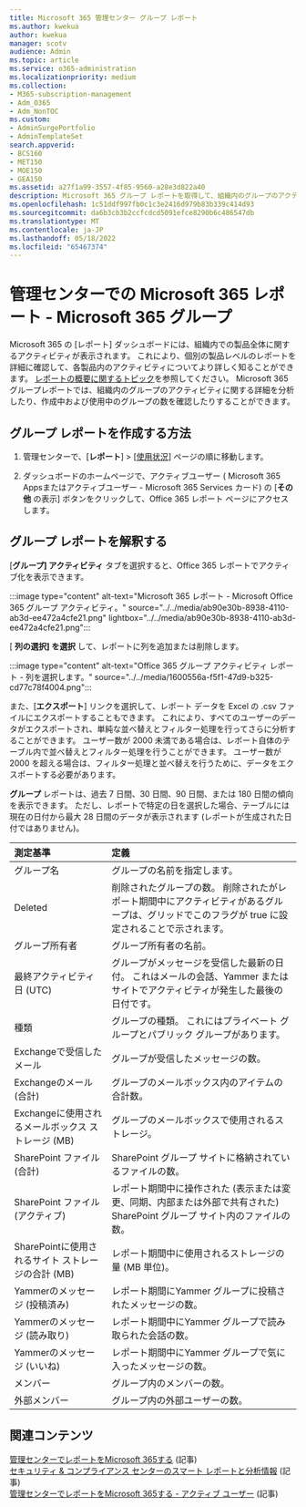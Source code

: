 ```yaml
---
title: Microsoft 365 管理センター グループ レポート
ms.author: kwekua
author: kwekua
manager: scotv
audience: Admin
ms.topic: article
ms.service: o365-administration
ms.localizationpriority: medium
ms.collection:
- M365-subscription-management
- Adm_O365
- Adm_NonTOC
ms.custom:
- AdminSurgePortfolio
- AdminTemplateSet
search.appverid:
- BCS160
- MET150
- MOE150
- GEA150
ms.assetid: a27f1a99-3557-4f85-9560-a28e3d822a40
description: Microsoft 365 グループ レポートを取得して、組織内のグループのアクティビティに関する分析情報を取得し、作成および使用されているグループの数を確認します。
ms.openlocfilehash: 1c51ddf997fb0c1c3e2416d979b83b339c414d93
ms.sourcegitcommit: da6b3cb3b2ccfcdcd5091efce8290b6c486547db
ms.translationtype: MT
ms.contentlocale: ja-JP
ms.lasthandoff: 05/18/2022
ms.locfileid: "65467374"
---
```

# <a name="microsoft-365-reports-in-the-admin-center---microsoft-365-groups"></a>管理センターでの Microsoft 365 レポート - Microsoft 365 グループ

Microsoft 365 の [レポート] ダッシュボードには、組織内での製品全体に関するアクティビティが表示されます。 これにより、個別の製品レベルのレポートを詳細に確認して、各製品内のアクティビティについてより詳しく知ることができます。 [レポートの概要に関するトピック](activity-reports.md)を参照してください。 Microsoft 365 グループレポートでは、組織内のグループのアクティビティに関する詳細を分析したり、作成中および使用中のグループの数を確認したりすることができます。
  
## <a name="how-to-get-to-the-groups-report"></a>グループ レポートを作成する方法

1. 管理センターで、[**レポート**] \> [<a href="https://go.microsoft.com/fwlink/p/?linkid=2074756" target="_blank">使用状況</a>] ページの順に移動します。

2. ダッシュボードのホームページで、アクティブユーザー ( Microsoft 365 Appsまたはアクティブユーザー - Microsoft 365 Services カード) の [**その他** の表示] ボタンをクリックして、Office 365 レポート ページにアクセスします。
  
## <a name="interpret-the-groups-report"></a>グループ レポートを解釈する

[**グループ] アクティビティ** タブを選択すると、Office 365 レポートでアクティブ化を表示できます。

:::image type="content" alt-text="Microsoft 365 レポート - Microsoft Office 365 グループ アクティビティ。" source="../../media/ab90e30b-8938-4110-ab3d-ee472a4cfe21.png" lightbox="../../media/ab90e30b-8938-4110-ab3d-ee472a4cfe21.png":::

[ **列の選択] を選択** して、レポートに列を追加または削除します。

:::image type="content" alt-text="Office 365 グループ アクティビティ レポート - 列を選択します。" source="../../media/1600556a-f5f1-47d9-b325-cd77c78f4004.png":::

また、[**エクスポート**] リンクを選択して、レポート データを Excel の .csv ファイルにエクスポートすることもできます。 これにより、すべてのユーザーのデータがエクスポートされ、単純な並べ替えとフィルター処理を行ってさらに分析することができます。 ユーザー数が 2000 未満である場合は、レポート自体のテーブル内で並べ替えとフィルター処理を行うことができます。 ユーザー数が 2000 を超える場合は、フィルター処理と並べ替えを行うために、データをエクスポートする必要があります。 

**グループ** レポートは、過去 7 日間、30 日間、90 日間、または 180 日間の傾向を表示できます。 ただし、レポートで特定の日を選択した場合、テーブルには現在の日付から最大 28 日間のデータが表示されます (レポートが生成された日付ではありません)。

|測定基準|定義|
|:-----|:-----|
|グループ名 |グループの名前を指定します。 |
|Deleted |削除されたグループの数。 削除されたがレポート期間中にアクティビティがあるグループは、グリッドでこのフラグが true に設定されることで示されます。 |
|グループ所有者 |グループ所有者の名前。 |
|最終アクティビティ日 (UTC) |グループがメッセージを受信した最新の日付。 これはメールの会話、Yammer またはサイトでアクティビティが発生した最後の日付です。 |
|種類 |グループの種類。 これにはプライベート グループとパブリック グループがあります。 |
|Exchangeで受信したメール |グループが受信したメッセージの数。|
|Exchangeのメール (合計) |グループのメールボックス内のアイテムの合計数。 |
|Exchangeに使用されるメールボックス ストレージ (MB) |グループのメールボックスで使用されるストレージ。 |
|SharePoint ファイル (合計) |SharePoint グループ サイトに格納されているファイルの数。 |
|SharePoint ファイル (アクティブ) |レポート期間中に操作された (表示または変更、同期、内部または外部で共有された) SharePoint グループ サイト内のファイルの数。 |
|SharePointに使用されるサイト ストレージの合計 (MB) |レポート期間中に使用されるストレージの量 (MB 単位)。 |
|Yammerのメッセージ (投稿済み) |レポート期間にYammer グループに投稿されたメッセージの数。 |
|Yammerのメッセージ (読み取り) |レポート期間中にYammer グループで読み取られた会話の数。 |
|Yammerのメッセージ (いいね) |レポート期間中にYammer グループで気に入ったメッセージの数。 |
|メンバー |グループ内のメンバーの数。 |
|外部メンバー |グループ内の外部ユーザーの数。|


## <a name="related-content"></a>関連コンテンツ

[管理センターでレポートをMicrosoft 365する](activity-reports.md) (記事)\
[セキュリティ & コンプライアンス センターのスマート レポートと分析情報](/microsoft-365/security/office-365-security/reports-and-insights-in-security-and-compliance) (記事)\
[管理センターでレポートをMicrosoft 365する - アクティブ ユーザー](../../admin/activity-reports/active-users-ww.md) (記事)

